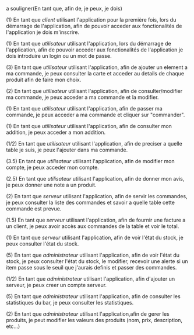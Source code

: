 a souligner(En tant que, afin de, je peux, je dois)

(1) En tant que *client* utilisant l'application pour la première fois, lors du démarrage de l'application, afin de pouvoir acceder aux fonctionalités de l'application je dois m'inscrire.

(1) En tant que *utilisateur* utilisant l'application, lors du démarrage de l'application, afin de pouvoir acceder aux fonctionalités de l'application je dois introduire un login ou un mot de passe.

(3) En tant que *utilisateur* utilisant l'application, afin de ajouter un element a ma commande, je peux consulter la carte et acceder au details de chaque produit afin de faire mon choix.

(2) En tant que *utilisateur* utilisant l'application, afin de consulter/modifier ma commande, je peux acceder a ma commande et la modifier.

(1) En tant que *utilisateur* utilisant l'application, afin de passer ma commande, je peux acceder a ma commande et cliquer sur "commander".

(1) En tant que *utilisateur* utilisant l'application, afin de consulter mon addition, je peux acceder a mon addition.

(1/2) En tant que *utilisateur* utilisant l'application, afin de preciser a quelle table je suis, je peux l'ajouter dans ma commande.

(3.5) En tant que *utilisateur* utilisant l'application, afin de modifier mon compte, je peux acceder mon compte.

(2.5) En tant que *utilisateur* utilisant l'application, afin de donner mon avis, je peux donner une note a un produit.

(2) En tant que *serveur* utilisant l'application, afin de servir les commandes, je peux consulter la liste des commandes et savoir a quelle table cette commande est prevue.

(1.5) En tant que *serveur* utilisant l'application, afin de fournir une facture a un client, je peux avoir accès aux commandes de la table et voir le total.

(1) En tant que *serveur* utilisant l'application, afin de voir l'état du stock, je peux consulter l'état du stock.

(5) En tant que *administrateur* utilisant l'application, afin de voir l'état du stock, je peux consulter l'état du stock, le modifier, recevoir une alerte si un item passe sous le seuil que j'aurais definis et passer des commandes.

(1/2) En tant que *administrateur* utilisant l'application, afin d'ajouter un serveur, je peux creer un compte serveur.

(5) En tant que *administrateur* utilisant l'application, afin de consulter les statistiques du bar, je peux consulter les statistiques.

(2) En tant que *administrateur* utilisant l'application,afin de gerer les produits, je peut modifier les valeurs des produits (nom, prix, description, etc...)
